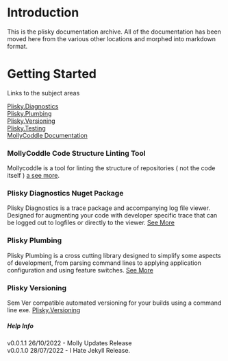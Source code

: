 # Introduction 
This is the plisky documentation archive.  All of the documentation has been moved here from the various other locations and morphed into markdown format.

# Getting Started

Links to the subject areas 

[Plisky.Diagnostics](diags-index.md)    
[Plisky.Plumbing](plumb-index.md)    
[Plisky.Versioning](version-index.md)    
[Plisky.Testing](test-index.md)    
[MollyCoddle Documentation](molly-index.md)    

### MollyCoddle Code Structure Linting Tool

Mollycoddle is a tool for linting the structure of repositories ( not the code itself ) [a see more](mollycoddle/index.md).


### Plisky Diagnostics Nuget Package

Plisky Diagnostics is a trace package and accompanying log file viewer.  Designed for augmenting your code with developer specific trace that can be logged out to logfiles or directly to the viewer.  [See More](diags-index.md)    


### Plisky Plumbing

Plisky Plumbing is a cross cutting library designed to simplify some aspects of development, from parsing command lines to applying application configuration and using feature switches.  [See More](plumb-index.md)      


### Plisky Versioning

Sem Ver compatible automated versioning for your builds using a command line exe.  [Plisky.Versioning](version-index.md)




##### Help Info
v0.0.1.1 26/10/2022 - Molly Updates Release    
v0.0.1.0 28/07/2022 - I Hate Jekyll Release.
